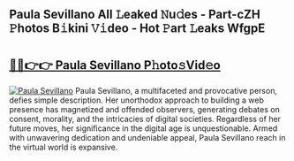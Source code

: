 ## Paula Sevillano All 𝙻eaked 𝙽u𝚍es - Part-cZH 𝙿hotos B𝚒kini 𝚅𝚒deo - Hot 𝙿art 𝙻eaks WfgpE

# <h2><a href="http://ld61bb7.urlbe.top/?page=Paula+Sevillano">🔗🔗👉👉 Paula Sevillano P𝚑oto𝚜Vid𝚎o</a></h2>

[![Paula Sevillano](https://i.imgur.com/eBuTRDB.gif)](http://ld61bb7.urlbe.top/?page=Paula+Sevillano)
Paula Sevillano, a multifaceted and provocative person, defies simple description. Her unorthodox approach to building a web presence has magnetized and offended observers, generating debates on consent, morality, and the intricacies of digital societies. Regardless of her future moves, her significance in the digital age is unquestionable. Armed with unwavering dedication and undeniable appeal, Paula Sevillano reach in the virtual world is expansive.
